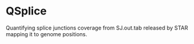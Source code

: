 # QSplice

Quantifying splice junctions coverage from SJ.out.tab released by STAR mapping it to genome positions.